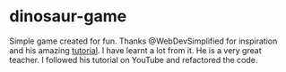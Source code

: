 # dinosaur-game

Simple game created for fun.
Thanks @WebDevSimplified for inspiration and his amazing [tutorial](https://youtu.be/47eXVRJKdkU).
I have learnt a lot from it. He is a very great teacher.
I followed his tutorial on YouTube and refactored the code.
